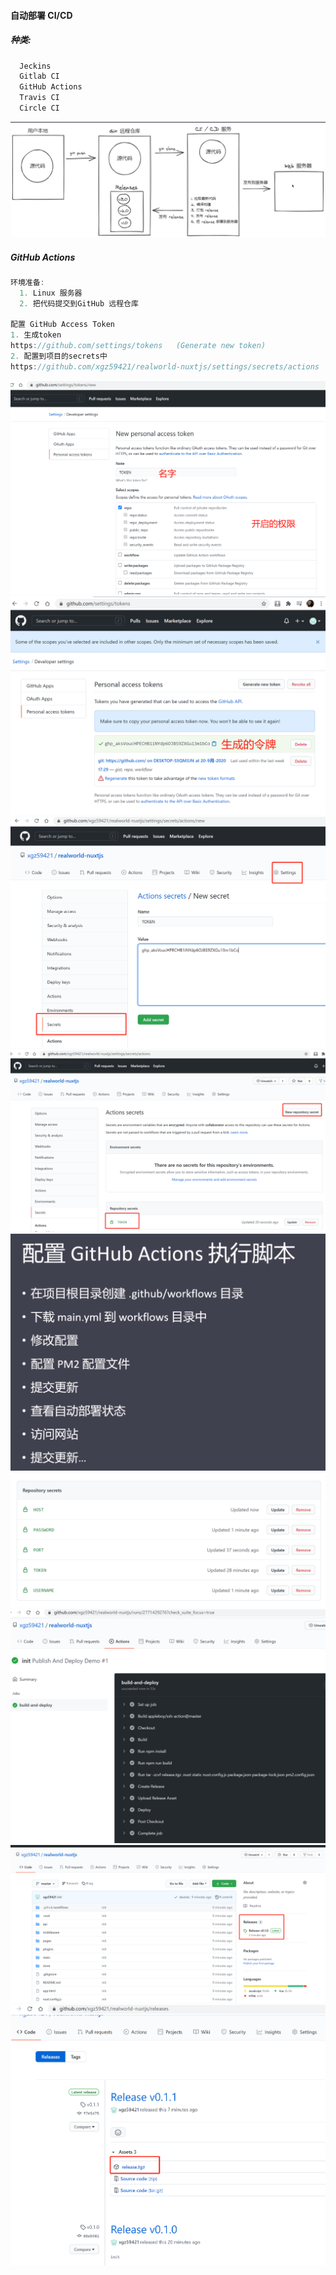 
#### 自动部署 CI/CD
##### 种类:
```js
  Jeckins
  Gitlab CI
  GitHub Actions
  Travis CI
  Circle CI
```
<img src='image/cicd/cicd.png'>

##### GitHub Actions
```js
环境准备: 
  1. Linux 服务器
  2. 把代码提交到GitHub 远程仓库

配置 GitHub Access Token
1. 生成token
https://github.com/settings/tokens   (Generate new token)
2. 配置到项目的secrets中 
https://github.com/xgz59421/realworld-nuxtjs/settings/secrets/actions
```
<img src='image/cicd/cicd1.png'>
<img src='image/cicd/cicd2.png'>
<img src='image/cicd/cicd3.png'>
<img src='image/cicd/cicd4.png'>
<img src='image/cicd/cicd5.png'>
<img src='image/cicd/cicd6.png'>
<img src='image/cicd/cicd7.png'>
<img src='image/cicd/cicd8.png'>
<img src='image/cicd/cicd9.png'>
